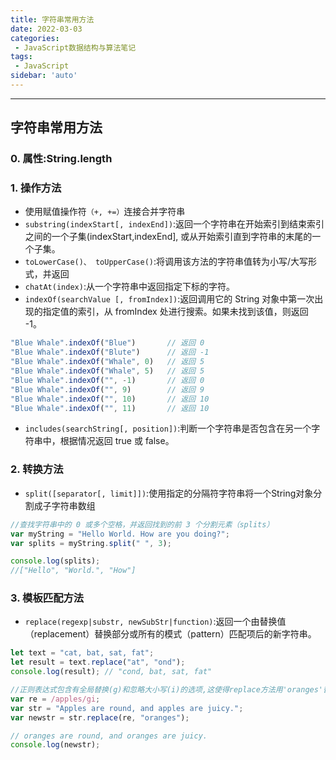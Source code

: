 ```yaml
---
title: 字符串常用方法
date: 2022-03-03
categories:
 - JavaScript数据结构与算法笔记
tags:
 - JavaScript
sidebar: 'auto'
---
```

---

## 字符串常用方法
### 0. 属性:String.length
### 1. 操作方法

- 使用赋值操作符`（+, +=）`连接合并字符串
- `substring(indexStart[, indexEnd])`:返回一个字符串在开始索引到结束索引之间的一个子集(indexStart,indexEnd], 或从开始索引直到字符串的末尾的一个子集。
- `toLowerCase()、 toUpperCase()`:将调用该方法的字符串值转为小写/大写形式，并返回
- `chatAt(index)`:从一个字符串中返回指定下标的字符。
- `indexOf(searchValue [, fromIndex])`:返回调用它的 String 对象中第一次出现的指定值的索引，从 fromIndex 处进行搜索。如果未找到该值，则返回 -1。
```js
"Blue Whale".indexOf("Blue")       // 返回 0
"Blue Whale".indexOf("Blute")      // 返回 -1
"Blue Whale".indexOf("Whale", 0)   // 返回 5
"Blue Whale".indexOf("Whale", 5)   // 返回 5
"Blue Whale".indexOf("", -1)       // 返回 0
"Blue Whale".indexOf("", 9)        // 返回 9
"Blue Whale".indexOf("", 10)       // 返回 10
"Blue Whale".indexOf("", 11)       // 返回 10
```
- `includes(searchString[, position])`:判断一个字符串是否包含在另一个字符串中，根据情况返回 true 或 false。

### 2. 转换方法
- `split([separator[, limit]])`:使用指定的分隔符字符串将一个String对象分割成子字符串数组

```js
//查找字符串中的 0 或多个空格，并返回找到的前 3 个分割元素（splits）
var myString = "Hello World. How are you doing?";
var splits = myString.split(" ", 3);

console.log(splits);
//["Hello", "World.", "How"]
```

### 3. 模板匹配方法
- `replace(regexp|substr, newSubStr|function)`:返回一个由替换值（replacement）替换部分或所有的模式（pattern）匹配项后的新字符串。
```js
let text = "cat, bat, sat, fat";
let result = text.replace("at", "ond");
console.log(result); // "cond, bat, sat, fat"
```
```js
//正则表达式包含有全局替换(g)和忽略大小写(i)的选项,这使得replace方法用'oranges'替换掉了所有出现的"apples".
var re = /apples/gi;
var str = "Apples are round, and apples are juicy.";
var newstr = str.replace(re, "oranges");

// oranges are round, and oranges are juicy.
console.log(newstr);
```